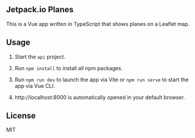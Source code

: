 Jetpack.io Planes
-----------------

This is a Vue app written in TypeScript that shows planes on a Leaflet map.


## Usage

1. Start the `api` project.

2. Run `npm install` to install all npm packages.

3. Run `npm run dev` to launch the app via Vite or `npm run serve` to start the app via Vue CLI.

4. http://localhost:8000 is automatically opened in your default browser.


## License

MIT

